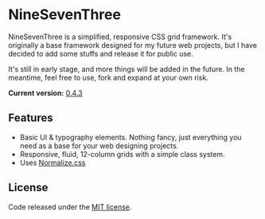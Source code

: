 # NineSevenThree

NineSevenThree is a simplified, responsive CSS grid framework. It's originally a base framework designed for my future web projects, but I have decided to add some stuffs and release it for public use.

It's still in early stage, and more things will be added in the future. In the meantime, feel free to use, fork and expand at your own risk.

**Current version:** [0.4.3](https://github.com/resir014/NineSevenThree/releases)

## Features

* Basic UI & typography elements. Nothing fancy, just everything you need as a base for your web designing projects.
* Responsive, fluid, 12-column grids with a simple class system.
* Uses [Normalize.css](http://git.io/normalize)

## License

Code released under the [MIT license](https://github.com/resir014/NineSevenThree/blob/master/LICENSE).
